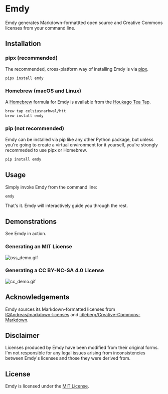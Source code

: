 # Emdy

Emdy generates Markdown-formattted open source and Creative Commons licenses from your command line.

## Installation

### pipx (recommended)

The recommended, cross-platform way of installing Emdy is via [pipx](https://pypa.github.io/pipx/).

```bash
pipx install emdy
```

### Homebrew (macOS and Linux)

A [Homebrew](https://brew.sh) formula for Emdy is available from
the [Houkago Tea Tap](https://github.com/celsiusnarhwal/homebrew-htt).

```bash
brew tap celsiusnarhwal/htt
brew install emdy
```

### pip (not recommended)

Emdy can be installed via pip like any other Python package, but unless you're going to create a virtual environment
for it yourself, you're strongly recommeded to use pipx or Homebrew.

```bash
pip install emdy
```

## Usage

Simply invoke Emdy from the command line:

```bash
emdy
```

That's it. Emdy will interactively guide you through the rest.

## Demonstrations

See Emdy in action.

### Generating an MIT License

![oss_demo.gif](media/oss_demo.gif)

### Generating a CC BY-NC-SA 4.0 License

![cc_demo.gif](media/cc_demo.gif)

## Acknowledgements

Emdy sources its Markdown-formatted licenses
from [IQAndreas/markdown-licenses](https://github.com/IQAndreas/markdown-licenses)
and [idleberg/Creative-Commons-Markdown](https://github.com/idleberg/Creative-Commons-Markdown).

## Disclaimer

Licenses produced by Emdy have been modified from their original forms. I'm not responsible for any legal issues
arising from inconsistencies between Emdy's licenses and those they were derived from.

## License

Emdy is licensed under the [MIT License](https://github.com/celsiusnarhwal/emdy/blob/HEAD/LICENSE.md).